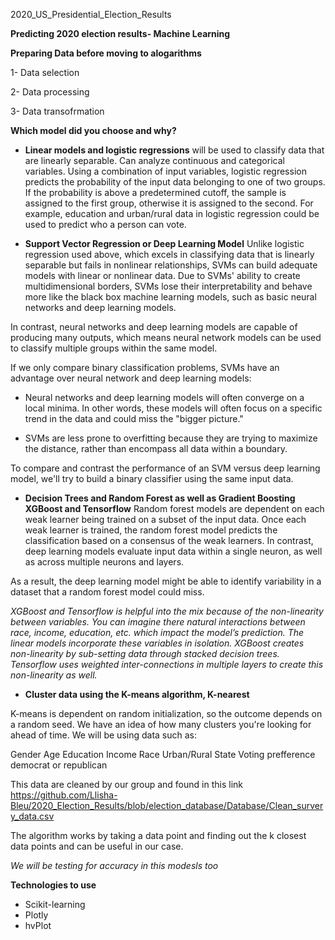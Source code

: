 
2020_US_Presidential_Election_Results

**Predicting 2020 election results- Machine Learning**

**Preparing Data before moving to alogarithms**

  1- Data selection
  
  2- Data processing
  
  3- Data transofrmation

**Which model did you choose and why?**

- **Linear models and logistic regressions** will be used to classify data that are linearly separable. Can analyze continuous and categorical variables. Using a combination of input variables, logistic regression predicts the probability of the input data belonging to one of two groups. If the probability is above a predetermined cutoff, the sample is assigned to the first group, otherwise it is assigned to the second. For example,  education and urban/rural data in logistic regression could be used to predict who a person can vote.

- **Support Vector Regression or Deep Learning Model** Unlike logistic regression used above, which excels in classifying data that is linearly separable but fails in nonlinear relationships, SVMs can build adequate models with linear or nonlinear data. Due to SVMs' ability to create multidimensional borders, SVMs lose their interpretability and behave more like the black box machine learning models, such as basic neural networks and deep learning models.

In contrast, neural networks and deep learning models are capable of producing many outputs, which means neural network models can be used to classify multiple groups within the same model. 

If we only compare binary classification problems, SVMs have an advantage over neural network and deep learning models:

- Neural networks and deep learning models will often converge on a local minima. In other words, these models will often focus on a specific trend in the data and could miss the "bigger picture."

- SVMs are less prone to overfitting because they are trying to maximize the distance, rather than encompass all data within a boundary.

To compare and contrast the performance of an SVM versus deep learning model, we'll try to build a binary classifier using the same input data. 

- **Decision Trees and Random Forest as well as Gradient Boosting XGBoost and Tensorflow** Random forest models are dependent on each weak learner being trained on a subset of the input data. Once each weak learner is trained, the random forest model predicts the classification based on a consensus of the weak learners. In contrast, deep learning models evaluate input data within a single neuron, as well as across multiple neurons and layers.

As a result, the deep learning model might be able to identify variability in a dataset that a random forest model could miss. 

 *XGBoost and Tensorflow is helpful into the mix because of the non-linearity between variables. You can imagine there natural interactions between race, income, education, etc. which impact the model’s prediction. The linear models incorporate these variables in isolation. XGBoost creates non-linearity by sub-setting data through stacked decision trees. Tensorflow uses weighted inter-connections in multiple layers to create this non-linearity as well.*

- **Cluster data using the K-means algorithm, K-nearest** 

K-means is dependent on random initialization, so the outcome depends on a random seed.
We have an idea of how many clusters you're looking for ahead of time. We will be using data such as:

Gender
Age
Education
Income
Race
Urban/Rural
State
Voting prefference democrat or republican

This data are cleaned by our group and found in this link https://github.com/Llisha-Bleu/2020_Election_Results/blob/election_database/Database/Clean_survery_data.csv

The algorithm works by taking a data point and finding out the k closest data points and can be useful in our case.

*We will be testing for accuracy in this modesls too*


**Technologies to use**

- Scikit-learning
- Plotly
- hvPlot
